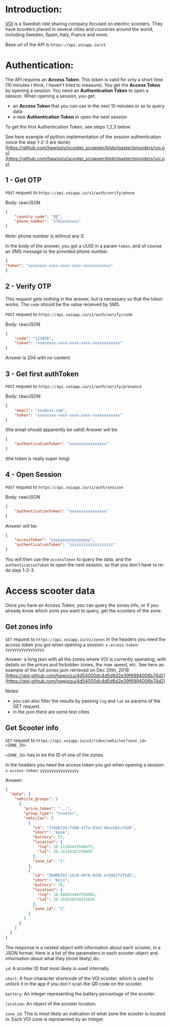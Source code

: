 # Introduction:

[VOI](https://voiscooters.com) is a Swedish ride sharing company focused on electric scooters. They have scooters placed in several cities and countries around the world, including Sweden, Spain, Italy, France and more.

Base url of the API is `https://api.voiapp.io/v1`


# Authentication:
The API requires an **Access Token**. This token is valid for only a short time (10 minutes I think, I haven't tried to measure). You get the **Access Token** by opening a session. You need an **Authentication Token** to open a session. When opening a session, you get: 
* an **Access Token** that you can use in the next 10 minutes or so to query data
* a new **Authentication Token** to open the next session

To get the first Authentication Token, see steps 1,2,3 below. 

See here example of python implementation of the session authentication (once the step 1-2-3 are done): [https://github.com/hawisizu/scooter_scrapper/blob/master/providers/voi.py](https://github.com/hawisizu/scooter_scrapper/blob/master/providers/voi.py)

## 1 - Get OTP
`POST` request to `https://api.voiapp.io/v1/auth/verify/phone`

Body: raw/JSON
```json
{
    "country_code": "DE",
    "phone_number": "176xxxxxxxx"
}
```
Note: phone number is without any 0. 

In the body of the answer, you get a UUID in a param `token`, and of course an SMS message to the provided phone number. 
```json
{
"token": "xxxxxxxx-xxxx-xxxx-xxxx-xxxxxxxxxxxx"
}
```
## 2 - Verify OTP
This request gets nothing in the answer, but is necessary so that the token works. The `code` should be the value received by SMS. 

`POST` request to `https://api.voiapp.io/v1/auth/verify/code`

Body: raw/JSON
```json
{
    "code": "123456",
    "token": "xxxxxxxx-xxxx-xxxx-xxxx-xxxxxxxxxxxx"
}
```
Answer is 204 with no content.

## 3 - Get first authToken
`POST` request to `https://api.voiapp.io/v1/auth/verify/presence`

Body: raw/JSON:
```json
{
    "email": "xxx@xxx.com",
    "token": "xxxxxxxx-xxxx-xxxx-xxxx-xxxxxxxxxxxx"
}
```
(the email should apparently be valid)
Answer will be: 
```json
{
    "authenticationToken": "xxxxxxxxxxxxxxxx"
}
```
(the token is really super long)

## 4 - Open Session
`POST` request to `https://api.voiapp.io/v1/auth/session`

Body: raw/JSON
```json
{
    "authenticationToken": "xxxxxxxxxxxxxxxx"
}
```
Answer will be: 
```json
{
    "accessToken": "yyyyyyyyyyyyyyyyy",
    "authenticationToken": "zzzzzzzzzzzzzzzzzzz"
}
```
You will then use the `accessToken` to query the data, and the `authenticationToken` to open the next session, so that you don't have to re-do step 1-2-3

# Access scooter data
Once you have an Access Token, you can query the zones info, or if you already know which zone you want to query, get the scooters of the zone. 

## Get zones info
`GET` request to `https://api.voiapp.io/v1/zones`
In the headers you need the access token you got when opening a session: 
`x-access-token`: `yyyyyyyyyyyyyyyyy`

Answer: a long json with all the zones where VOI is currently operating, with details on the prices and forbidden zones, the max speed, etc. 
See here an example of the full zones json retrieved on Dec 20th, 2019: 
[https://gist.github.com/hawisizu/4d54000dc4d5d6d2e39f6994006b74d2](https://gist.github.com/hawisizu/4d54000dc4d5d6d2e39f6994006b74d2)

Notes: 
* you can also filter the results by passing `lng` and `lat` as params of the GET request.
* in the json there are some test cities

## Get Scooter info 
`GET` request to `https://api.voiapp.io/v2/rides/vehicles?zone_id=<ZONE_ID>`

`<ZONE_ID>` has to be the ID of one of the zones. 

In the headers you need the access token you got when opening a session: 
`x-access-token`: `yyyyyyyyyyyyyyyyy`

Answer: 
```json
{
  "data": {
    "vehicle_groups": [
      {
        "price_token": "...",
        "group_type": "scooter",
        "vehicles": [
          {
            "id": "274db72d-f108-417a-93e3-46acb61cfd26",
            "short": "kpne",
            "battery": 55,
            "location": {
              "lng": 18.11346435546875,
              "lat": 59.34138107299805
            },
            "zone_id": "1"
          },
          {
            "id": "3bd0b7bf-15c0-46f8-9d3b-ecb962f1f5d5",
            "short": "bnjs",
            "battery": 78,
            "location": {
              "lng": 18.088924407958984,
              "lat": 59.354530334472656
            },
            "zone_id": "1"
          }
        ]
      }
    ]
  }
}
```

The response is a nested object with information about each scooter, in a JSON format. Here is a list of the parameters in each scooter object and information about what they (most likely) do:

`id`: A scooter ID that most likely is used internally.

`short`: A four-character shortcode of the VOI scooter, which is used to unlock it in the app if you don´t scan the QR code on the scooter.

`battery`: An integer representing the battery percentage of the scooter.

`location`: An object of the scooter location.

`zone_id`: This is most likely an indication of what zone the scooter is located in. Each VOI zone is represented by an integer.

